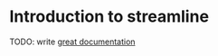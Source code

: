 # Introduction to streamline

TODO: write [great documentation](http://jacobian.org/writing/what-to-write/)
